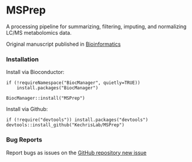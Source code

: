 MSPrep
======

A processing pipeline for summarizing, filtering, imputing, and normalizing 
LC/MS metabolomics data.

Original manuscript published in
[Bioinformatics](https://academic.oup.com/bioinformatics/article/30/1/133/236721)

### Installation

Install via Bioconductor:

    if (!requireNamespace("BiocManager", quietly=TRUE))
        install.packages("BiocManager")
    
    BiocManager::install("MSPrep")

Install via Github:

    if (!require("devtools")) install.packages("devtools")
    devtools::install_github("KechrisLab/MSPrep")

### Bug Reports

Report bugs as issues on the [GitHub repository new
issue](https://github.com/KechrisLab/MSPrep/issues/new)
